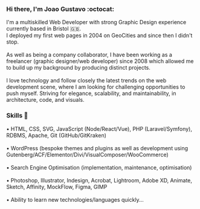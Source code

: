 ### Hi there, I'm Joao Gustavo :octocat:<br>
I'm a multiskilled Web Developer with strong Graphic Design experience currently based in Bristol :uk:. 
<br />
I deployed my first web pages in 2004 on GeoCities and since then I didn't stop.
<br /><br />
As well as being a company collaborator, I have been working as a freelancer (graphic designer/web developer) since 2008 which allowed me to build up my background by producing distinct projects.
<br /><br />
I love technology and follow closely the latest trends on the web development scene, where I am looking for challenging opportunities to push myself.
Striving for elegance, scalability, and maintainability, in architecture, code, and visuals.
<br />
### Skills 🔧<br />
• HTML, CSS, SVG, JavaScript (Node/React/Vue), PHP (Laravel/Symfony), RDBMS, Apache, Git (GitHub/GitKraken)<br /><br />
• WordPress (bespoke themes and plugins as well as development using Gutenberg/ACF/Elementor/Divi/VisualComposer/WooCommerce)<br /><br />
• Search Engine Optimisation (implementation, maintenance, optimisation)<br /><br />
• Photoshop, Illustrator, Indesign, Acrobat, Lightroom, Adobe XD, Animate, Sketch, Affinity, MockFlow, Figma, GIMP<br /><br />
• Ability to learn new technologies/languages quickly...
<!--
**joaogustavo/joaogustavo** is a ✨ _special_ ✨ repository because its `README.md` (this file) appears on your GitHub profile.

Here are some ideas to get you started:

- 🔭 I’m currently working on ...
- 🌱 I’m currently learning ...
- 👯 I’m looking to collaborate on ...
- 🤔 I’m looking for help with ...
- 💬 Ask me about ...
- 📫 How to reach me: ...
- 😄 Pronouns: ...
- ⚡ Fun fact: ...
-->
